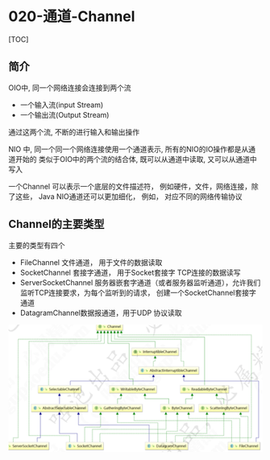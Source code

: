 # 020-通道-Channel

[TOC]

## 简介

OIO中, 同一个网络连接会连接到两个流

- 一个输入流(input Stream)
- 一个输出流(Output Stream)

通过这两个流, 不断的进行输入和输出操作

NIO 中, 同一个同一个网络连接使用一个通道表示, 所有的NIO的IO操作都是从通道开始的 类似于OIO中的两个流的结合体, 既可以从通道中读取, 又可以从通道中写入

一个Channel 可以表示一个底层的文件描述符， 例如硬件，文件，网络连接，除了这些， Java NIO通道还可以更加细化， 例如， 对应不同的网络传输协议

## Channel的主要类型

主要的类型有四个

- FileChannel  文件通道， 用于文件的数据读取
- SocketChannel 套接字通道， 用于Socket套接字 TCP连接的数据读写
- ServerSocketChannel 服务器嵌套字通道（或者服务器监听通道），允许我们监听TCP连接要求，为每个监听到的请求， 创建一个SocketChannel套接字通道
- DatagramChannel数据报通道，用于UDP 协议读取

![image-20210215153941558](../../../assets/image-20210215153941558.png)